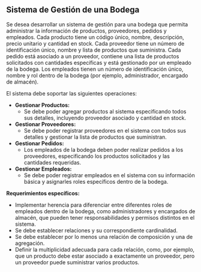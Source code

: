 ## Sistema de Gestión de una Bodega

Se desea desarrollar un sistema de gestión para una bodega que permita
administrar la información de productos, proveedores, pedidos y empleados. Cada
producto tiene un código único, nombre, descripción, precio unitario y cantidad en
stock. Cada proveedor tiene un número de identificación único, nombre y lista de
productos que suministra. Cada pedido está asociado a un proveedor, contiene una
lista de productos solicitados con cantidades específicas y está gestionado por un
empleado de la bodega. Los empleados tienen un número de identificación único,
nombre y rol dentro de la bodega (por ejemplo, administrador, encargado de
almacén).

El sistema debe soportar las siguientes operaciones:

* **Gestionar Productos:**
    * Se debe poder agregar productos al sistema especificando todos sus
    detalles, incluyendo proveedor asociado y cantidad en stock.
* **Gestionar Proveedores:**
    * Se debe poder registrar proveedores en el sistema con todos sus
    detalles y gestionar la lista de productos que suministran.
* **Gestionar Pedidos:**
    * Los empleados de la bodega deben poder realizar pedidos a los
    proveedores, especificando los productos solicitados y las cantidades
    requeridas.
* **Gestionar Empleados:**
    * Se debe poder registrar empleados en el sistema con su información
    básica y asignarles roles específicos dentro de la bodega.

**Requerimientos específicos:**

* Implementar herencia para diferenciar entre diferentes roles de empleados
dentro de la bodega, como administradores y encargados de almacén, que
pueden tener responsabilidades y permisos distintos en el sistema.
* Se debe establecer relaciones y su correspondiente cardinalidad.
* Se debe establecer por lo menos una relación de composición y una de
agregación.
* Definir la multiplicidad adecuada para cada relación, como, por ejemplo, que
un producto debe estar asociado a exactamente un proveedor, pero un
proveedor puede suministrar varios productos.

